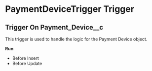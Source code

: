 # PaymentDeviceTrigger Trigger

## Trigger On Payment_Device__c

This trigger is used to handle the logic for the Payment Device object.

**Run**
* Before Insert
* Before Update